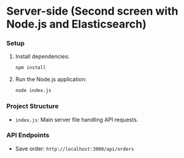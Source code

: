 # Server-side (Second screen with Node.js and Elasticsearch)

### Setup
1. Install dependencies:
    ```bash
    npm install
    ```

2. Run the Node.js application:
    ```bash
    node index.js
    ```

### Project Structure
- `index.js`: Main server file handling API requests.

### API Endpoints
- Save order: `http://localhost:3000/api/orders`
